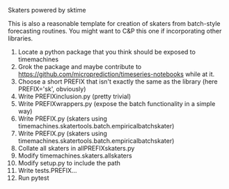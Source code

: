 Skaters powered by sktime

This is also a reasonable template for creation of skaters from batch-style forecasting routines. 
You might want to C&P this one if incorporating other libraries. 

 1. Locate a python package that you think should be exposed to timemachines
 2. Grok the package and maybe contribute to https://github.com/microprediction/timeseries-notebooks while at it. 
 3. Choose a short PREFIX that isn't exactly the same as the library (here PREFIX='sk', obviously)
 4. Write PREFIXinclusion.py           (pretty trivial)
 5. Write PREFIXwrappers.py            (expose the batch functionality in a simple way)
 6. Write PREFIX<category1>.py         (skaters using timemachines.skatertools.batch.empiricalbatchskater) 
 7. Write PREFIX<category2>.py         (skaters using timemachines.skatertools.batch.empiricalbatchskater) 
 8. Collate all skaters in allPREFIXskaters.py       
 9. Modify timemachines.skaters.allskaters 
 10. Modify setup.py to include the path 
 11. Write tests.PREFIX...
 12. Run pytest 
 
 
 
 
